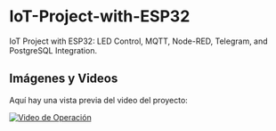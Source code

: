 # IoT-Project-with-ESP32
IoT Project with ESP32: LED Control, MQTT, Node-RED, Telegram, and PostgreSQL Integration.


## Imágenes y Videos

Aquí hay una vista previa del video del proyecto:

[![Video de Operación](https://i.imgur.com/NegelRC.gif)](https://i.imgur.com/NegelRC.mp4)

